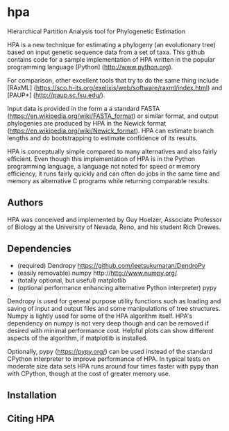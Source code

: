 # hpa
Hierarchical Partition Analysis tool for Phylogenetic Estimation

HPA is a new technique for estimating a phylogeny (an evolutionary tree) based on input genetic sequence data from a set of taxa. This github contains code for a sample implementation of HPA written in the popular programming language [Python] (http://www.python.org).

For comparison, other excellent tools that try to do the same thing include [RAxML] (https://sco.h-its.org/exelixis/web/software/raxml/index.html) and [PAUP\*] (http://paup.sc.fsu.edu/).

Input data is provided in the form a a standard FASTA (https://en.wikipedia.org/wiki/FASTA_format) or similar format, and output phylogenies are produced by HPA in the Newick format (https://en.wikipedia.org/wiki/Newick_format). HPA can estimate branch lengths and do bootstrapping to estimate confidence of its results.

HPA is conceptually simple compared to many alternatives and also fairly efficient. Even though this implementation of HPA is in the Python programming language, a language not noted for speed or memory efficiency, it runs fairly quickly and can often do jobs in the same time and memory as alternative C programs while returning comparable results.

## Authors
HPA was conceived and implemented by Guy Hoelzer, Associate Professor of Biology at the University of Nevada, Reno, and his student Rich Drewes.

## Dependencies

* (required) Dendropy https://github.com/jeetsukumaran/DendroPy
* (easily removable) numpy http://http://www.numpy.org/
* (totally optional, but useful) matplotlib
* (optional performance enhancing alternative Python interpreter) pypy

Dendropy is used for general purpose utility functions such as loading and saving of input and output files and some manipulations of tree structures. Numpy is lightly used for some of the HPA algorithm itself. HPA's dependency on numpy is not very deep though and can be removed if desired with minimal performance cost. Helpful plots can show different aspects of the algorithm, if matplotlib is installed.

Optionally, pypy (https://pypy.org/) can be used instead of the standard CPython interpreter to improve performance of HPA. In typical tests on moderate size data sets HPA runs around four times faster with pypy than with CPython, though at the cost of greater memory use.

## Installation
## Citing HPA
